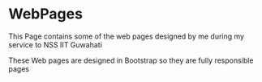 # WebPages
This Page contains some of the web pages designed by me during my service to NSS IIT Guwahati

These Web pages are designed in Bootstrap so they are fully responsible pages
